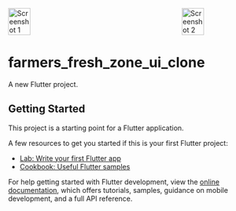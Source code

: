 <div style="display:flex; justify-content:space-between;">
    <img src="https://github.com/SELSHA-CS/farmers_fresh_zone_ui_clone/assets/142321043/a4c55b95-c4e9-49e2-8cd2-b886270e8399" alt="Screenshot 1" width="30%">
    <img src="https://github.com/SELSHA-CS/farmers_fresh_zone_ui_clone/assets/142321043/f9a7f731-eb70-45c6-9700-32cbd2e8c03d" alt="Screenshot 2" width="30%">
</div>

# farmers_fresh_zone_ui_clone

A new Flutter project.

## Getting Started

This project is a starting point for a Flutter application.

A few resources to get you started if this is your first Flutter project:

- [Lab: Write your first Flutter app](https://docs.flutter.dev/get-started/codelab)
- [Cookbook: Useful Flutter samples](https://docs.flutter.dev/cookbook)

For help getting started with Flutter development, view the
[online documentation](https://docs.flutter.dev/), which offers tutorials,
samples, guidance on mobile development, and a full API reference.
